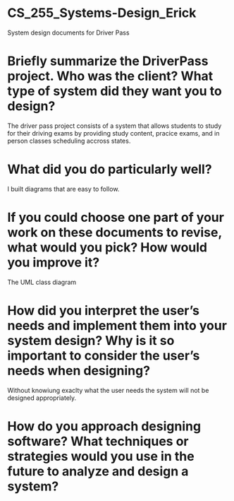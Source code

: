 # CS_255_Systems-Design_Erick
System design documents for Driver Pass

# Briefly summarize the DriverPass project. Who was the client? What type of system did they want you to design?
The driver pass project consists of a system that allows students to study for their driving exams by providing study content, pracice exams, and in person classes scheduling accross states. 

# What did you do particularly well?
I built diagrams that are easy to follow.

# If you could choose one part of your work on these documents to revise, what would you pick? How would you improve it?
The UML class diagram

# How did you interpret the user’s needs and implement them into your system design? Why is it so important to consider the user’s needs when designing?
Without knowiung exaclty what the user needs the system will not be designed appropriately.

# How do you approach designing software? What techniques or strategies would you use in the future to analyze and design a system?



